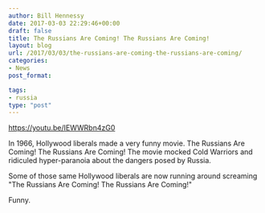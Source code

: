 ```yaml
---
author: Bill Hennessy
date: 2017-03-03 22:29:46+00:00
draft: false
title: The Russians Are Coming! The Russians Are Coming!
layout: blog
url: /2017/03/03/the-russians-are-coming-the-russians-are-coming/
categories:
- News
post_format:

tags:
- russia
type: "post"
---
```


https://youtu.be/IEWWRbn4zG0

In 1966, Hollywood liberals made a very funny movie. The Russians Are Coming! The Russians Are Coming! The movie mocked Cold Warriors and ridiculed hyper-paranoia about the dangers posed by Russia.

Some of those same Hollywood liberals are now running around screaming "The Russians Are Coming! The Russians Are Coming!"

Funny.
